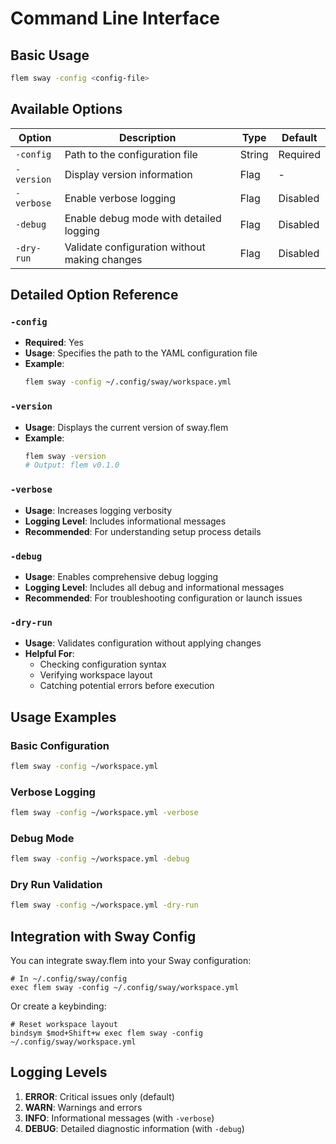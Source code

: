 # Command Line Interface

## Basic Usage

```bash
flem sway -config <config-file>
```

## Available Options

| Option | Description | Type | Default |
|--------|-------------|------|---------|
| `-config` | Path to the configuration file | String | Required |
| `-version` | Display version information | Flag | - |
| `-verbose` | Enable verbose logging | Flag | Disabled |
| `-debug` | Enable debug mode with detailed logging | Flag | Disabled |
| `-dry-run` | Validate configuration without making changes | Flag | Disabled |

## Detailed Option Reference

### `-config`
- **Required**: Yes
- **Usage**: Specifies the path to the YAML configuration file
- **Example**:
  ```bash
  flem sway -config ~/.config/sway/workspace.yml
  ```

### `-version`
- **Usage**: Displays the current version of sway.flem
- **Example**:
  ```bash
  flem sway -version
  # Output: flem v0.1.0
  ```

### `-verbose`
- **Usage**: Increases logging verbosity
- **Logging Level**: Includes informational messages
- **Recommended**: For understanding setup process details

### `-debug`
- **Usage**: Enables comprehensive debug logging
- **Logging Level**: Includes all debug and informational messages
- **Recommended**: For troubleshooting configuration or launch issues

### `-dry-run`
- **Usage**: Validates configuration without applying changes
- **Helpful For**:
  - Checking configuration syntax
  - Verifying workspace layout
  - Catching potential errors before execution

## Usage Examples

### Basic Configuration
```bash
flem sway -config ~/workspace.yml
```

### Verbose Logging
```bash
flem sway -config ~/workspace.yml -verbose
```

### Debug Mode
```bash
flem sway -config ~/workspace.yml -debug
```

### Dry Run Validation
```bash
flem sway -config ~/workspace.yml -dry-run
```

## Integration with Sway Config

You can integrate sway.flem into your Sway configuration:

```
# In ~/.config/sway/config
exec flem sway -config ~/.config/sway/workspace.yml
```

Or create a keybinding:

```
# Reset workspace layout
bindsym $mod+Shift+w exec flem sway -config ~/.config/sway/workspace.yml
```

## Logging Levels

1. **ERROR**: Critical issues only (default)
2. **WARN**: Warnings and errors
3. **INFO**: Informational messages (with `-verbose`)
4. **DEBUG**: Detailed diagnostic information (with `-debug`)
